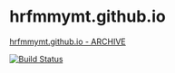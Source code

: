 # hrfmmymt.github.io

[hrfmmymt.github.io - ARCHIVE](http://hrfmmymt.tumblr.com/post/117154795827/hrfmmymtgithubio)

[![Build Status](https://travis-ci.org/hrfmmymt/hrfmmymt.github.io.svg?branch=master)](https://travis-ci.org/hrfmmymt/hrfmmymt.github.io)
